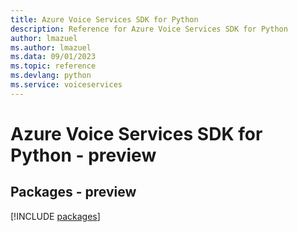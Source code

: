 ```yaml
---
title: Azure Voice Services SDK for Python
description: Reference for Azure Voice Services SDK for Python
author: lmazuel
ms.author: lmazuel
ms.data: 09/01/2023
ms.topic: reference
ms.devlang: python
ms.service: voiceservices
---
```

# Azure Voice Services SDK for Python - preview
## Packages - preview
[!INCLUDE [packages](voice-services-index.md)]